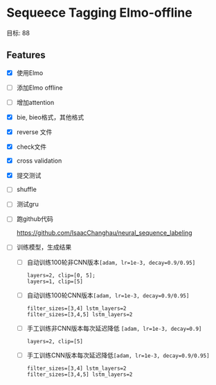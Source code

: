 # Sequeece Tagging Elmo-offline

目标: 88


## Features

- [x] 使用Elmo
- [ ] 添加Elmo offline
- [ ] 增加attention
- [x] bie, bieo格式，其他格式
- [x] reverse 文件
- [x] check文件
- [x] cross validation
- [x] 提交测试
- [ ] shuffle
- [ ] 测试gru
- [ ] 跑github代码

    https://github.com/IsaacChanghau/neural_sequence_labeling
    
- [ ] 训练模型，生成结果
    - [ ] 自动训练100轮非CNN版本`[adam, lr=1e-3, decay=0.9/0.95]`
    
          
          layers=2, clip=[0, 5];   
          layers=1, clip=[5]
          
    - [ ] 自动训练100轮CNN版本`[adam, lr=1e-3, decay=0.9/0.95]`
    
          filter_sizes=[3,4] lstm_layers=2
          filter_sizes=[3,4,5] lstm_layers=2
          
    - [ ] 手工训练非CNN版本每次延迟降低 `[adam, lr=1e-3, decay=0.9]`
    
          layers=2, clip=[5]
          
    - [ ] 手工训练CNN版本每次延迟降低`[adam, lr=1e-3, decay=0.9/0.95]`
    
          filter_sizes=[3,4] lstm_layers=2
          filter_sizes=[3,4,5] lstm_layers=2
          
        



